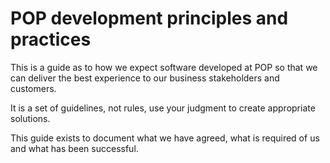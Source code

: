 # POP development principles and practices

This is a guide as to how we expect software developed at POP so that we can deliver the best experience to our business stakeholders and customers.

It is a set of guidelines, not rules, use your judgment to create appropriate solutions.

This guide exists to document what we have agreed, what is required of us and what has been successful.

